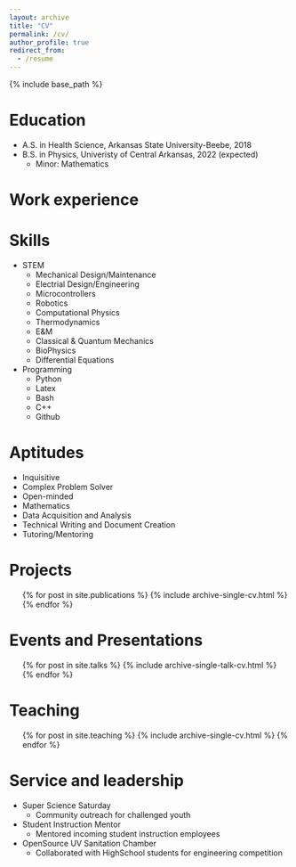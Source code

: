 ```yaml
---
layout: archive
title: "CV"
permalink: /cv/
author_profile: true
redirect_from:
  - /resume
---
```


{% include base_path %}

Education
======
* A.S. in Health Science, Arkansas State University-Beebe, 2018
* B.S. in Physics, Univeristy of Central Arkansas, 2022 (expected)
  * Minor: Mathematics

Work experience
======

  
Skills
======
* STEM
  * Mechanical Design/Maintenance
  * Electrial Design/Engineering
  * Microcontrollers
  * Robotics
  * Computational Physics
  * Thermodynamics
  * E&M
  * Classical & Quantum Mechanics
  * BioPhysics
  * Differential Equations
* Programming
  * Python
  * Latex
  * Bash
  * C++
  * Github


Aptitudes
======
* Inquisitive
* Complex Problem Solver
* Open-minded
* Mathematics
* Data Acquisition and Analysis
* Technical Writing and Document Creation
* Tutoring/Mentoring

Projects
======
  <ul>{% for post in site.publications %}
    {% include archive-single-cv.html %}
  {% endfor %}</ul>
  
Events and Presentations
======
  <ul>{% for post in site.talks %}
    {% include archive-single-talk-cv.html %}
  {% endfor %}</ul>
  
Teaching
======
  <ul>{% for post in site.teaching %}
    {% include archive-single-cv.html %}
  {% endfor %}</ul>
  
Service and leadership
======
* Super Science Saturday
  * Community outreach for challenged youth
* Student Instruction Mentor
  * Mentored incoming student instruction employees
* OpenSource UV Sanitation Chamber
  * Collaborated with HighSchool students for engineering competition
